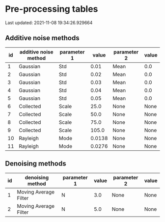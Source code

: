 # Pre-processing tables
Last updated: 2021-11-08 19:34:26.929664

## Additive noise methods
| id | additive noise method | parameter 1 | value | parameter 2 | value |
|---|---|---|---|---|---|
| 1 | Gaussian |Std | 0.01 | Mean | 0.0 |
| 2 | Gaussian |Std | 0.02 | Mean | 0.0 |
| 3 | Gaussian |Std | 0.03 | Mean | 0.0 |
| 4 | Gaussian |Std | 0.04 | Mean | 0.0 |
| 5 | Gaussian |Std | 0.05 | Mean | 0.0 |
| 6 | Collected |Scale | 25.0 | None | None |
| 7 | Collected |Scale | 50.0 | None | None |
| 8 | Collected |Scale | 75.0 | None | None |
| 9 | Collected |Scale | 105.0 | None | None |
| 10 | Rayleigh |Mode | 0.0138 | None | None |
| 11 | Rayleigh |Mode | 0.0276 | None | None |

## Denoising methods
| id | denoising method | parameter 1 | value | parameter 2 | value |
|---|---|---|---|---|---|
| 1 | Moving Average Filter |N | 3.0 | None | None |
| 2 | Moving Average Filter |N | 5.0 | None | None |

